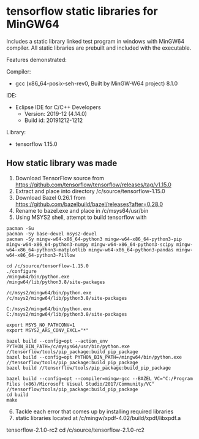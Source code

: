 # tensorflow static libraries for MinGW64
Includes a static library linked test program in windows with MinGW64 compiler. All static libraries are prebuilt and included with the executable. 

Features demonstrated:


Compiler: 
* gcc (x86_64-posix-seh-rev0, Built by MinGW-W64 project) 8.1.0

IDE: 
* Eclipse IDE for C/C++ Developers
	* Version: 2019-12 (4.14.0)
	* Build id: 20191212-1212

Library: 
* tensorflow 1.15.0

## How static library was made
1. Download TensorFlow source from https://github.com/tensorflow/tensorflow/releases/tag/v1.15.0
2. Extract and place into directory /c/source/tensorflow-1.15.0
3. Download Bazel 0.26.1 from https://github.com/bazelbuild/bazel/releases?after=0.28.0
4. Rename to bazel.exe and place in /c/msys64/usr/bin
5. Using MSYS2 shell, attempt to build tensorflow with 

```shell
pacman -Su
pacman -Sy base-devel msys2-devel
pacman -Sy mingw-w64-x86_64-python3 mingw-w64-x86_64-python3-pip mingw-w64-x86_64-python3-numpy mingw-w64-x86_64-python3-scipy mingw-w64-x86_64-python3-matplotlib mingw-w64-x86_64-python3-pandas mingw-w64-x86_64-python3-Pillow

cd /c/source/tensorflow-1.15.0
./configure
/mingw64/bin/python.exe
/mingw64/lib/python3.8/site-packages

/c/msys2/mingw64/bin/python.exe
/c/msys2/mingw64/lib/python3.8/site-packages

C:/msys2/mingw64/bin/python.exe
C:/msys2/mingw64/lib/python3.8/site-packages

export MSYS_NO_PATHCONV=1
export MSYS2_ARG_CONV_EXCL="*"

bazel build --config=opt --action_env PYTHON_BIN_PATH=/c/mysys64/usr/bin/python.exe //tensorflow/tools/pip_package:build_pip_package 
bazel build --config=opt PYTHON_BIN_PATH=/mingw64/bin/python.exe //tensorflow/tools/pip_package:build_pip_package 
bazel build //tensorflow/tools/pip_package:build_pip_package 

bazel build --config=opt --compiler=mingw-gcc --BAZEL_VC="C:/Program Files (x86)/Microsoft Visual Studio/2017/Community/VC" //tensorflow/tools/pip_package:build_pip_package 
cd build
make
```

6. Tackle each error that comes up by installing required libraries
7. static libraries located at /c/mingw/xpdf-4.02/build/xpdf/libxpdf.a



tensorflow-2.1.0-rc2
cd /c/source/tensorflow-2.1.0-rc2
